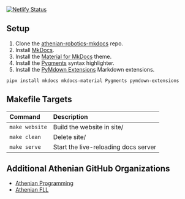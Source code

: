 [![Netlify Status](https://api.netlify.com/api/v1/badges/8c3e891f-cbec-4599-9e06-53f6046d3dd1/deploy-status)](https://app.netlify.com/sites/athenian-robotics/deploys)

## Setup
1. Clone the [athenian-robotics-mkdocs](https://github.com/athenian-robotics/athenian-robotics-mkdocs) repo.
2. Install [MkDocs](https://www.mkdocs.org).
3. Install the [Material for MkDocs](https://squidfunk.github.io/mkdocs-material/) theme.
4. Install the [Pygments](http://pygments.org/) syntax highlighter.
5. Install the [PyMdown Extensions](https://facelessuser.github.io/pymdown-extensions/) Markdown extensions.

```commandline
pipx install mkdocs mkdocs-material Pygments pymdown-extensions
```

## Makefile Targets
| Command               | Description                                   |
|:----------------------|:----------------------------------------------|
| `make website`        | Build the website in site/                    |
| `make clean`          | Delete site/                                  |
| `make serve`         | Start the live-reloading docs server          |

## Additional Athenian GitHub Organizations  
* [Athenian Programming](https://github.com/athenian-programming)
* [Athenian FLL](http://athenian-fll.org)
